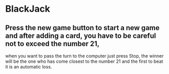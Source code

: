 # BlackJack

## Press the new game button to start a new game and after adding a card, you have to be careful not to exceed the number 21,
when you want to pass the turn to the computer just press Stop, the winner will be the one who has come closest to the 
number 21 and the first to beat it is an automatic loss.
